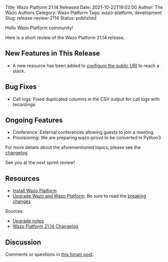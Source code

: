 Title: Wazo Platform 21.14 Released
Date: 2021-10-22T19:02:00
Author: The Wazo Authors
Category: Wazo Platform
Tags: wazo-platform, development
Slug: release-review-2114
Status: published

Hello Wazo Platform community!

Here is a short review of the Wazo Platform 21.14 release.

## New Features in This Release
- A new resource has been added to [configure the public URI](https://wazo-dev.atlassian.net/browse/WAZO-2568) to reach a stack.
## Bug Fixes
- Call logs: Fixed duplicated columns in the CSV output for call logs with recordings
## Ongoing Features
- Conference: External conferences allowing guests to join a meeting
- Provisioning: We are preparing wazo-provd to be converted in Python3

For more details about the aforementioned topics, please see the [changelog](https://wazo-dev.atlassian.net/issues/?jql=project%3DWAZO%20AND%20fixVersion%3D21.14).

See you at the next sprint review!

## Resources

- [Install Wazo Platform](/use-cases)
- [Upgrade Wazo and Wazo Platform](/uc-doc/upgrade/). Be sure to read the
  [breaking changes](/uc-doc/upgrade/upgrade_notes#21-14)

Sources:

- [Upgrade notes](/uc-doc/upgrade/upgrade_notes#21-14)
- [Wazo Platform 21.14 Changelog](https://wazo-dev.atlassian.net/issues/?jql=project%3DWAZO%20AND%20fixVersion%3D21.14)

## Discussion

Comments or questions in
[this forum post](https://wazo-platform.discourse.group/t/blog-wazo-platform-21-14-released).